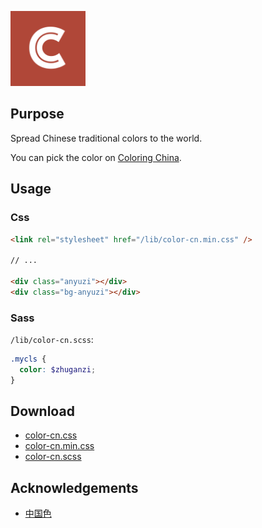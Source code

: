<a href="https://se.joway.io/" target="_blank"><img width="120px" src="coloring.png" alt="logo"></a>

## Purpose

Spread Chinese traditional colors to the world.

You can pick the color on [Coloring China](https://se.joway.io/).

## Usage

### Css

```html
<link rel="stylesheet" href="/lib/color-cn.min.css" />

// ...

<div class="anyuzi"></div>
<div class="bg-anyuzi"></div>
```

### Sass

`/lib/color-cn.scss`:

```scss
.mycls {
  color: $zhuganzi;
}
```

## Download

- [color-cn.css](https://se.joway.io/lib/color-cn.css)
- [color-cn.min.css](https://se.joway.io/lib/color-cn.min.css)
- [color-cn.scss](https://se.joway.io/lib/color-cn.scss)

## Acknowledgements

- [中国色](http://zhongguose.com/)
